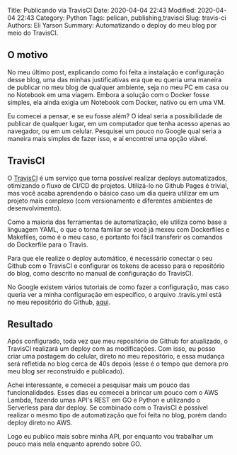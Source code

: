 Title: Publicando via TravisCI
Date: 2020-04-04 22:43
Modified: 2020-04-04 22:43
Category: Python
Tags: pelican, publishing,travisci
Slug: travis-ci
Authors: Eli Yarson
Summary: Automatizando o deploy do meu blog por meio do TravisCI.


## O motivo
No meu último post, explicando como foi feita a instalação e configuração desse blog, uma das minhas justificativas era que eu queria uma maneira de publicar no meu blog de qualquer ambiente, seja no meu PC em casa ou no Notebook em uma viagem.
Embora a solução com o Docker fosse simples, ela ainda exigia um Notebook com Docker, nativo ou em uma VM.  

Eu comecei a pensar, e se eu fosse além? O ideal seria a possibilidade de publicar de qualquer lugar, em um computador que tenha acesso apenas ao navegador, ou em um celular.
Pesquisei um pouco no Google qual seria a maneira mais simples de fazer isso, e aí encontrei uma opção viável.

## TravisCI

O [TravisCI](https://travis-ci.com/) é um serviço que torna possível realizar deploys automatizados, otimizando o fluxo de CI/CD de projetos. Utilizá-lo no Github Pages é trivial, mas você acaba aprendendo o básico caso um dia queira utilizar em um projeto mais complexo (com versionamento e diferentes ambientes de desenvolvimento).  

Como a maioria das ferramentas de automatização, ele utiliza como base a linguagem YAML, o que o torna familiar se você já mexeu com Dockerfiles e Makefiles, como é o meu caso, e portanto foi fácil transferir os comandos do Dockerfile para o Travis.  

Para que ele realize o deploy automático, é necessário conectar o seu Github com o TravisCI e configurar os tokens de acesso para o repositório do blog, como descrito no manual de configuração do TravisCI.  

No Google existem vários tutoriais de como fazer a configuração, mas caso queria ver a minha configuração em específico, o arquivo .travis.yml está no meu repositório do Github, [aqui](https://github.com/eliyarson/blog/blob/master/.travis.yml).

## Resultado

Após configurado, toda vez que meu repositório do Github for atualizado, o TravisCI realizará um deploy com as modificações. Com isso, eu posso criar uma postagem do celular, direto no meu repositório, e essa mudança será refletida no blog cerca de 40s depois (esse é o tempo que demora pro meu blog ser reconstruído e publicado).  

Achei interessante, e comecei a pesquisar mais um pouco das funcionalidades. Esses dias eu comecei a brincar um pouco com o AWS Lambda, fazendo umas API's REST em GO e Python e utilizando o Serverless para dar deploy. Se combinado com o TravisCI é possível realizar o mesmo tipo de automatização que foi feita no blog, porém dando deploy direto no AWS.  

Logo eu publico mais sobre minha API, por enquanto vou trabalhar um pouco mais nela enquanto aprendo sobre GO.



